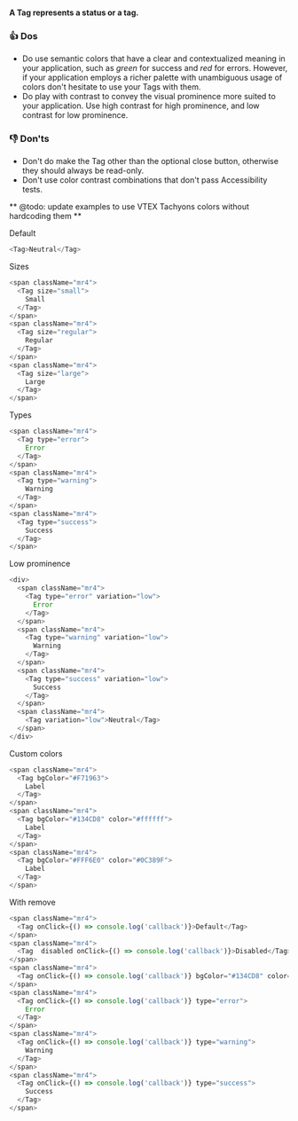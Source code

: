 #### A Tag represents a status or a tag.

### 👍 Dos

- Do use semantic colors that have a clear and contextualized meaning in your application, such as _green_ for success and _red_ for errors. However, if your application employs a richer palette with unambiguous usage of colors don't hesitate to use your Tags with them.
- Do play with contrast to convey the visual prominence more suited to your application. Use high contrast for high prominence, and low contrast for low prominence.

### 👎 Don'ts

- Don't do make the Tag other than the optional close button, otherwise they should always be read-only.
- Don't use color contrast combinations that don't pass Accessibility tests.

** @todo: update examples to use VTEX Tachyons colors without hardcoding them **

Default

```js
<Tag>Neutral</Tag>
```

Sizes

```js
<span className="mr4">
  <Tag size="small">
    Small
  </Tag>
</span>
<span className="mr4">
  <Tag size="regular">
    Regular
  </Tag>
</span>
<span className="mr4">
  <Tag size="large">
    Large
  </Tag>
</span>
```

Types

```js
<span className="mr4">
  <Tag type="error">
    Error
  </Tag>
</span>
<span className="mr4">
  <Tag type="warning">
    Warning
  </Tag>
</span>
<span className="mr4">
  <Tag type="success">
    Success
  </Tag>
</span>
```

Low prominence

```js
<div>
  <span className="mr4">
    <Tag type="error" variation="low">
      Error
    </Tag>
  </span>
  <span className="mr4">
    <Tag type="warning" variation="low">
      Warning
    </Tag>
  </span>
  <span className="mr4">
    <Tag type="success" variation="low">
      Success
    </Tag>
  </span>
  <span className="mr4">
    <Tag variation="low">Neutral</Tag>
  </span>
</div>
```

Custom colors

```js
<span className="mr4">
  <Tag bgColor="#F71963">
    Label
  </Tag>
</span>
<span className="mr4">
  <Tag bgColor="#134CD8" color="#ffffff">
    Label
  </Tag>
</span>
<span className="mr4">
  <Tag bgColor="#FFF6E0" color="#0C389F">
    Label
  </Tag>
</span>
```

With remove

```js
<span className="mr4">
  <Tag onClick={() => console.log('callback')}>Default</Tag>
</span>
<span className="mr4">
  <Tag  disabled onClick={() => console.log('callback')}>Disabled</Tag>
</span>
<span className="mr4">
  <Tag onClick={() => console.log('callback')} bgColor="#134CD8" color="#fff">With color</Tag>
</span>
<span className="mr4">
  <Tag onClick={() => console.log('callback')} type="error">
    Error
  </Tag>
</span>
<span className="mr4">
  <Tag onClick={() => console.log('callback')} type="warning">
    Warning
  </Tag>
</span>
<span className="mr4">
  <Tag onClick={() => console.log('callback')} type="success">
    Success
  </Tag>
</span>
```
